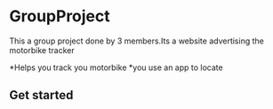 # GroupProject
This a group project done by 3 members.Its a website advertising the motorbike tracker

*Helps you track you motorbike
*you use an app to locate

## Get started
